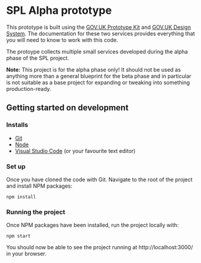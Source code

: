 # SPL Alpha prototype

This prototype is built using the [GOV.UK Prototype Kit](https://govuk-prototype-kit.herokuapp.com/docs) and [GOV.UK Design System](https://design-system.service.gov.uk/). The documentation for these two services provides everything that you will need to know to work with this code.

The protoype collects multiple small services developed during the alpha phase of the SPL project.

**Note:** This project is for the alpha phase only! It should not be used as anything more than a general blueprint for the beta phase and in particular is not suitable as a base project for expanding or tweaking into something production-ready.

## Getting started on development

### Installs

* [Git](https://git-scm.com/)
* [Node](https://nodejs.org/en/)
* [Visual Studio Code](https://code.visualstudio.com/) (or your favourite text editor)

### Set up

Once you have cloned the code with Git. Navigate to the root of the project and install NPM packages:
```
npm install
```

### Running the project

Once NPM packages have been installed, run the project locally with:
```
npm start
```
You should now be able to see the project running at http://localhost:3000/ in your browser.
